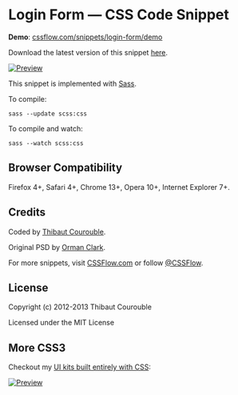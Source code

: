 # Login Form — CSS Code Snippet

**Demo**: [cssflow.com/snippets/login-form/demo](http://www.cssflow.com/snippets/login-form/demo)

Download the latest version of this snippet [here](http://www.cssflow.com/snippets/login-form.zip).

[![Preview](http://cdn.cssflow.com/snippets/login-form/preview-580.png)](http://www.cssflow.com/snippets/login-form)

This snippet is implemented with [Sass](https://github.com/nex3/sass).

To compile:

`sass --update scss:css`

To compile and watch:

`sass --watch scss:css`

## Browser Compatibility

Firefox 4+, Safari 4+, Chrome 13+, Opera 10+, Internet Explorer 7+.

## Credits

Coded by [Thibaut Courouble](http://thibaut.me).

Original PSD by [Orman Clark](http://www.premiumpixels.com/freebies/clean-simple-login-form-psd/).

For more snippets, visit [CSSFlow.com](http://www.cssflow.com) or follow [@CSSFlow](https://twitter.com/CSSFlow).

## License

Copyright (c) 2012-2013 Thibaut Courouble

Licensed under the MIT License

## More CSS3

Checkout my [UI kits built entirely with CSS](http://www.cssflow.com/ui-kits):

[![Preview](http://cdn.cssflow.com/kits/all_kits_preview_850.png)](http://www.cssflow.com/ui-kits)
